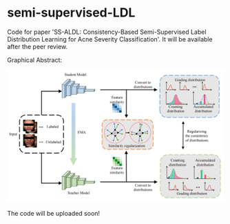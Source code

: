 # semi-supervised-LDL
Code for paper 'SS-ALDL: Consistency-Based Semi-Supervised Label Distribution Learning for Acne Severity Classification'. 
It will be available after the peer review.

Graphical Abstract:
<div align="center" >
  <img src="https://github.com/JeaneyLau/semi-supervised-LDL/blob/main/image/Abstract.jpg">
</div>

The code will be uploaded soon!
